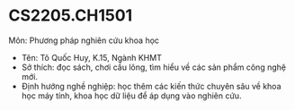# CS2205.CH1501
Môn: Phương pháp nghiên cứu khoa học
- Tên: Tô Quốc Huy, K.15, Ngành KHMT
- Sở thích: đọc sách, chơi cầu lông, tìm hiểu về các sản phẩm công nghệ mới.
- Định hướng nghề nghiệp: học thêm các kiến thức chuyên sâu về khoa học máy tính, khoa học dữ liệu để áp dụng vào nghiên cứu.
